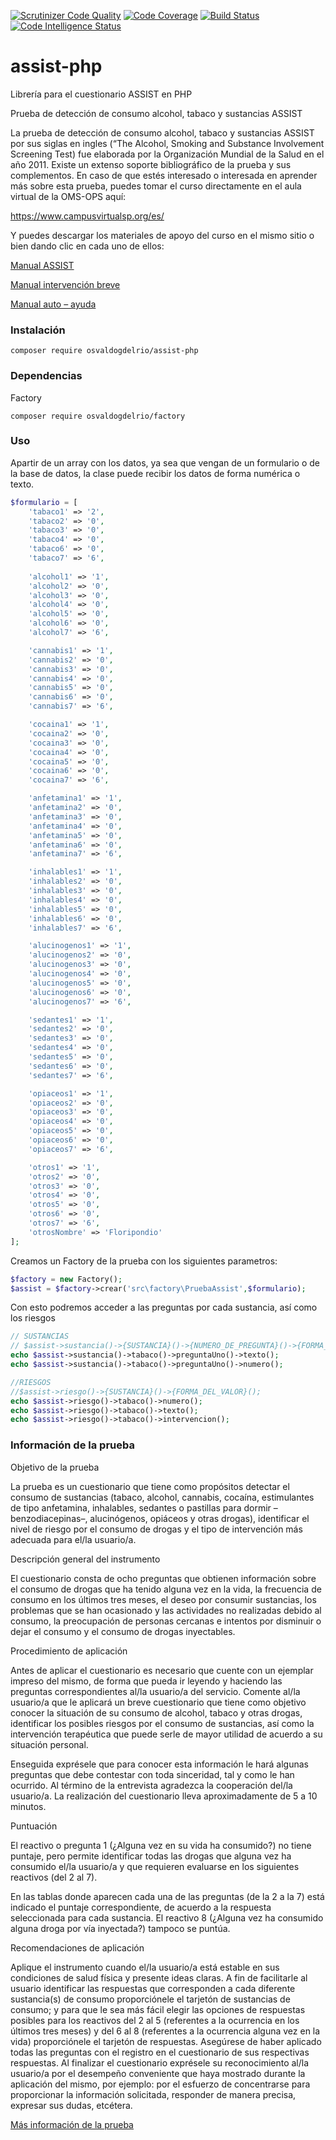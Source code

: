 [![Scrutinizer Code Quality](https://scrutinizer-ci.com/g/OsvaldoGDelRio/assist-php/badges/quality-score.png?b=main)](https://scrutinizer-ci.com/g/OsvaldoGDelRio/assist-php/?branch=main)
[![Code Coverage](https://scrutinizer-ci.com/g/OsvaldoGDelRio/assist-php/badges/coverage.png?b=main)](https://scrutinizer-ci.com/g/OsvaldoGDelRio/assist-php/?branch=main)
[![Build Status](https://scrutinizer-ci.com/g/OsvaldoGDelRio/assist-php/badges/build.png?b=main)](https://scrutinizer-ci.com/g/OsvaldoGDelRio/assist-php/build-status/main)
[![Code Intelligence Status](https://scrutinizer-ci.com/g/OsvaldoGDelRio/assist-php/badges/code-intelligence.svg?b=main)](https://scrutinizer-ci.com/code-intelligence)
# assist-php
Librería para el cuestionario ASSIST en PHP

Prueba de detección de consumo alcohol, tabaco y sustancias ASSIST

La prueba de detección de consumo alcohol, tabaco y sustancias ASSIST por sus siglas en ingles (“The Alcohol, Smoking and Substance Involvement Screening Test) fue elaborada por la Organización Mundial de la Salud en el año 2011. Existe un extenso soporte bibliográfico de la prueba y sus complementos. En caso de que estés interesado o interesada en aprender más sobre esta prueba, puedes tomar el curso directamente en el aula virtual de la OMS-OPS aquí:

https://www.campusvirtualsp.org/es/

Y puedes descargar los materiales de apoyo del curso en el mismo sitio o bien dando clic en cada uno de ellos:

[Manual ASSIST](https://riide.org.mx/wp-content/uploads/2018/10/consumo-sustancias-Assist-manual.pdf)

[Manual intervención breve](https://riide.org.mx/wp-content/uploads/2018/10/Consumo-de-sustancias-Intervencion-breve.pdf)

[Manual auto – ayuda](https://riide.org.mx/wp-content/uploads/2018/10/Consumo-sustancias-Auto-ayuda.pdf)

### Instalación
```shell
composer require osvaldogdelrio/assist-php
```

### Dependencias

Factory

```shell
composer require osvaldogdelrio/factory
```

### Uso

Apartir de un array con los datos, ya sea que vengan de un formulario o de la base de datos, la clase puede recibir los datos de forma numérica o texto.

```php
$formulario = [
    'tabaco1' => '2',
    'tabaco2' => '0',
    'tabaco3' => '0',
    'tabaco4' => '0',
    'tabaco6' => '0',
    'tabaco7' => '6',
    
    'alcohol1' => '1',
    'alcohol2' => '0',
    'alcohol3' => '0',
    'alcohol4' => '0',
    'alcohol5' => '0',
    'alcohol6' => '0',
    'alcohol7' => '6',

    'cannabis1' => '1',
    'cannabis2' => '0',
    'cannabis3' => '0',
    'cannabis4' => '0',
    'cannabis5' => '0',
    'cannabis6' => '0',
    'cannabis7' => '6',

    'cocaina1' => '1',
    'cocaina2' => '0',
    'cocaina3' => '0',
    'cocaina4' => '0',
    'cocaina5' => '0',
    'cocaina6' => '0',
    'cocaina7' => '6',

    'anfetamina1' => '1',
    'anfetamina2' => '0',
    'anfetamina3' => '0',
    'anfetamina4' => '0',
    'anfetamina5' => '0',
    'anfetamina6' => '0',
    'anfetamina7' => '6',

    'inhalables1' => '1',
    'inhalables2' => '0',
    'inhalables3' => '0',
    'inhalables4' => '0',
    'inhalables5' => '0',
    'inhalables6' => '0',
    'inhalables7' => '6',

    'alucinogenos1' => '1',
    'alucinogenos2' => '0',
    'alucinogenos3' => '0',
    'alucinogenos4' => '0',
    'alucinogenos5' => '0',
    'alucinogenos6' => '0',
    'alucinogenos7' => '6',

    'sedantes1' => '1',
    'sedantes2' => '0',
    'sedantes3' => '0',
    'sedantes4' => '0',
    'sedantes5' => '0',
    'sedantes6' => '0',
    'sedantes7' => '6',

    'opiaceos1' => '1',
    'opiaceos2' => '0',
    'opiaceos3' => '0',
    'opiaceos4' => '0',
    'opiaceos5' => '0',
    'opiaceos6' => '0',
    'opiaceos7' => '6',

    'otros1' => '1',
    'otros2' => '0',
    'otros3' => '0',
    'otros4' => '0',
    'otros5' => '0',
    'otros6' => '0',
    'otros7' => '6',
    'otrosNombre' => 'Floripondio'
];
```
Creamos un Factory de la prueba con los siguientes parametros:

```php
$factory = new Factory();
$assist = $factory->crear('src\factory\PruebaAssist',$formulario);
```

Con esto podremos acceder a las preguntas por cada sustancia, así como los riesgos
```php
// SUSTANCIAS
// $assist->sustancia()->{SUSTANCIA}()->{NUMERO_DE_PREGUNTA}()->{FORMA_DEL_VALOR}();
echo $assist->sustancia()->tabaco()->preguntaUno()->texto();
echo $assist->sustancia()->tabaco()->preguntaUno()->numero();

//RIESGOS
//$assist->riesgo()->{SUSTANCIA}()->{FORMA_DEL_VALOR}();
echo $assist->riesgo()->tabaco()->numero();
echo $assist->riesgo()->tabaco()->texto();
echo $assist->riesgo()->tabaco()->intervencion();
```

### Información de la prueba

Objetivo de la prueba

La prueba es un cuestionario que tiene como propósitos detectar el consumo de sustancias (tabaco, alcohol, cannabis, cocaína, estimulantes de tipo anfetamina, inhalables, sedantes o pastillas para dormir –benzodiacepinas–, alucinógenos, opiáceos y otras drogas), identificar el nivel de riesgo por el consumo de drogas y el tipo de intervención más adecuada para el/la usuario/a.

Descripción general del instrumento

El cuestionario consta de ocho preguntas que obtienen información sobre el consumo de drogas que ha tenido alguna vez en la vida, la frecuencia de consumo en los últimos tres meses, el deseo por consumir sustancias, los problemas que se han ocasionado y las actividades no
realizadas debido al consumo, la preocupación de personas cercanas e intentos por disminuir o dejar el consumo y el consumo de drogas inyectables.


Procedimiento de aplicación

Antes de aplicar el cuestionario es necesario que cuente con un ejemplar impreso del mismo, de forma que pueda ir leyendo y haciendo las preguntas correspondientes al/la usuario/a del servicio. Comente al/la usuario/a que le aplicará un breve cuestionario que tiene como objetivo conocer la situación de su consumo de alcohol, tabaco y otras drogas, identificar los posibles riesgos por el consumo de sustancias, así como la intervención terapéutica que puede serle de mayor utilidad de acuerdo a su situación personal.

Enseguida exprésele que para conocer esta información le hará algunas preguntas que debe contestar con toda sinceridad, tal y como le han ocurrido. Al término de la entrevista agradezca la cooperación del/la usuario/a. La realización del cuestionario lleva aproximadamente de 5 a 10 minutos.

Puntuación

El reactivo o pregunta 1 (¿Alguna vez en su vida ha consumido?) no tiene puntaje, pero permite identificar todas las drogas que alguna vez ha consumido el/la usuario/a y que requieren evaluarse en los siguientes reactivos (del 2 al 7).

En las tablas donde aparecen cada una de las preguntas (de la 2 a la 7) está indicado el puntaje correspondiente, de acuerdo a la respuesta seleccionada para cada sustancia. El reactivo 8 (¿Alguna vez ha consumido alguna droga por vía inyectada?) tampoco se puntúa.

Recomendaciones de aplicación

Aplique el instrumento cuando el/la usuario/a está estable en sus condiciones de salud física y presente ideas claras. A fin de facilitarle al usuario identificar las respuestas que corresponden a cada diferente sustancia(s) de consumo proporciónele el tarjetón de sustancias de consumo; y para que le sea más fácil elegir las opciones de respuestas posibles para los reactivos del 2 al 5 (referentes a la ocurrencia en los últimos tres meses) y del 6 al 8 (referentes a la ocurrencia alguna vez en la vida) proporciónele el tarjetón de respuestas. Asegúrese de haber aplicado todas las preguntas con el registro en el cuestionario de sus respectivas respuestas. Al finalizar el cuestionario exprésele su reconocimiento al/la usuario/a por el desempeño conveniente que haya mostrado durante la aplicación del mismo, por ejemplo: por el esfuerzo de concentrarse para proporcionar la información solicitada, responder de manera precisa, expresar sus dudas, etcétera.

[Más información de la prueba](https://riide.org.mx/prueba-de-deteccion-de-consumo-alcohol-tabaco-y-sustancias-assist/)